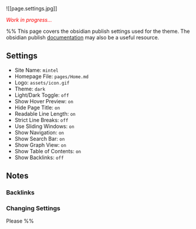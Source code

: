 ![[page.settings.jpg]]

<p style="color: red;"><i>Work in progress...</i></p>

%%
This page covers the obsidian publish settings used for the theme. The obsidian publish [documentation](https://help.obsidian.md/Obsidian+Publish/Introduction+to+Obsidian+Publish) may also be a useful resource.

## Settings

- Site Name: `mintel`
- Homepage File: `pages/Home.md`
- Logo: `assets/icon.gif`
- Theme: `dark`
- Light/Dark Toggle: `off`
- Show Hover Preview: `on`
- Hide Page Title: `on`
- Readable Line Length: `on`
- Strict Line Breaks: `off`
- Use Sliding Windows: `on`
- Show Navigation: `on`
- Show Search Bar: `on`
- Show Graph View: `on`
- Show Table of Contents: `on`
- Show Backlinks: `off`

## Notes

### Backlinks

### Changing Settings

Please 
%%